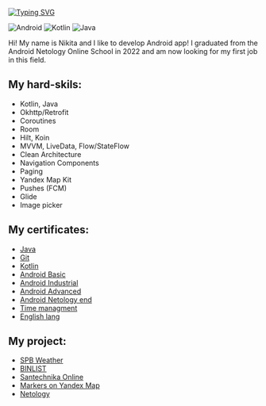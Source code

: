[![Typing SVG](https://readme-typing-svg.demolab.com?font=Fira+Code&size=30&pause=1000&color=00F70E&background=00BEFF00&vCenter=true&repeat=true&width=700&lines=Nikita+Zarubin+-+Android+Developer)](https://git.io/typing-svg)

![Android](https://img.shields.io/badge/Android-3DDC84?style=for-the-badge&logo=android&logoColor=white) ![Kotlin](https://img.shields.io/badge/kotlin-%237F52FF.svg?style=for-the-badge&logo=kotlin&logoColor=white) ![Java](https://img.shields.io/badge/java-%23ED8B00.svg?style=for-the-badge&logo=java&logoColor=white)

Hi! My name is Nikita and I like to develop Android app! I graduated from the Android Netology Online School in 2022 and am now looking for my first job in this field.

## My hard-skils:
- Kotlin, Java
- Okhttp/Retrofit
- Coroutines
- Room
- Hilt, Koin
- MVVM, LiveData, Flow/StateFlow
- Clean Architecture
- Navigation Components
- Paging
- Yandex Map Kit
- Pushes (FCM)
- Glide
- Image picker

## My certificates:
- [Java](https://github.com/NikitaZar/NikitaZar/blob/main/certificates/certificate_Java.pdf "Java")
- [Git](https://github.com/NikitaZar/NikitaZar/blob/main/certificates/certificate_Git.pdf "Git")
- [Kotlin](https://github.com/NikitaZar/NikitaZar/blob/main/certificates/certificate_Kotlin.pdf "Kotlin")
- [Android Basic](https://github.com/NikitaZar/NikitaZar/blob/main/certificates/certificate_AndroidBasic.pdf "Android Basic")
- [Android Industrial](https://github.com/NikitaZar/NikitaZar/blob/main/certificates/certificate_AndIn.pdf "Android Industrial")
- [Android Advanced](https://github.com/NikitaZar/NikitaZar/blob/main/certificates/certificate_AndAd.pdf "Android Advanced")
- [Android Netology end](https://github.com/NikitaZar/NikitaZar/blob/main/certificates/Netology_Android.pdf "Android final")
- [Time managment](https://github.com/NikitaZar/NikitaZar/blob/main/certificates/NetologyTimeManagment.pdf "Time management")
- [English lang](https://github.com/NikitaZar/NikitaZar/blob/main/certificates/PreInt.jpeg "English lang")

## My project:
- [SPB Weather](https://github.com/NikitaZar/SPB-Weather "SPB Weather")
- [BINLIST](https://github.com/NikitaZar/BINLIST.NET "BINLIST")
- [Santechnika Online](https://github.com/NikitaZar/test_santehnika-online "Santechnika Online")
- [Markers on Yandex Map](https://github.com/NikitaZar/Markers-on-Yandex-Maps "[Markers on Yandex Map")
- [Netology](https://github.com/NikitaZar/Netology_AndroidIndustrial "Netology")

